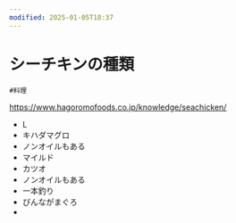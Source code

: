 ```yaml
---
modified: 2025-01-05T18:37
---
```

# シーチキンの種類

`#料理`

https://www.hagoromofoods.co.jp/knowledge/seachicken/

- L  
- キハダマグロ  
- ノンオイルもある  
- マイルド  
- カツオ  
- ノンオイルもある  
- 一本釣り  
- びんながまぐろ  
-